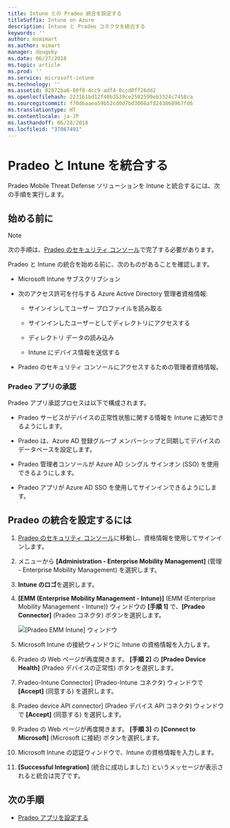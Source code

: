 ```yaml
---
title: Intune との Pradeo 統合を設定する
titleSuffix: Intune on Azure
description: Intune と Pradeo コネクタを統合する
keywords: ''
author: msmimart
ms.author: mimart
manager: dougeby
ms.date: 06/27/2018
ms.topic: article
ms.prod: ''
ms.service: microsoft-intune
ms.technology: ''
ms.assetid: 82872ba6-80f8-4cc9-adf4-0ccd8ff26dd2
ms.openlocfilehash: 223161bd12f40b3539ce2502599eb3324c7458ca
ms.sourcegitcommit: f70d6aaea59b52cd0d7bd3008afd243868967fd6
ms.translationtype: HT
ms.contentlocale: ja-JP
ms.lasthandoff: 06/28/2018
ms.locfileid: "37067491"
---
```

# <a name="integrate-pradeo-with-intune"></a>Pradeo と Intune を統合する

Pradeo Mobile Threat Defense ソリューションを Intune と統合するには、次の手順を実行します。

## <a name="before-you-begin"></a>始める前に

> [!NOTE]
> 次の手順は、[Pradeo のセキュリティ コンソール](https://www.apps-security.com)で完了する必要があります。

Pradeo と Intune の統合を始める前に、次のものがあることを確認します。

-   Microsoft Intune サブスクリプション

-   次のアクセス許可を付与する Azure Active Directory 管理者資格情報:

    -   サインインしてユーザー プロファイルを読み取る

    -   サインインしたユーザーとしてディレクトリにアクセスする

    -   ディレクトリ データの読み込み

    -   Intune にデバイス情報を送信する

-   Pradeo のセキュリティ コンソールにアクセスするための管理者資格情報。

### <a name="pradeo-app-authorization"></a>Pradeo アプリの承認

Pradeo アプリ承認プロセスは以下で構成されます。

-   Pradeo サービスがデバイスの正常性状態に関する情報を Intune に通知できるようにします。

-   Pradeo は、Azure AD 登録グループ メンバーシップと同期してデバイスのデータベースを設定します。

-   Pradeo 管理者コンソールが Azure AD シングル サインオン (SSO) を使用できるようにします。

-   Pradeo アプリが Azure AD SSO を使用してサインインできるようにします。

## <a name="to-set-up-pradeo-integration"></a>Pradeo の統合を設定するには

1.  [Pradeo のセキュリティ コンソール](https://www.apps-security.com)に移動し、資格情報を使用してサインインします。

2.  メニューから **[Administration - Enterprise Mobility Management]** (管理 - Enterprise Mobility Management) を選択します。

3.  **Intune のロゴ**を選択します。

4.  **[EMM (Enterprise Mobility Management - Intune)]** (EMM (Enterprise Mobility Management - Intune)) ウィンドウの **[手順 1]** で、**[Pradeo Connector]** (Pradeo コネクタ) ボタンを選択します。 

    ![[Pradeo EMM Intune] ウィンドウ](./media/pradeo_setup.png)

5. Microsoft Intune の接続ウィンドウに Intune の資格情報を入力します。

5.  Pradeo の Web ページが再度開きます。 **[手順 2]** の **[Pradeo Device Health]** (Pradeo デバイスの正常性) ボタンを選択します。

7. Pradeo-Intune Connector] \(Pradeo-Intune コネクタ) ウィンドウで **[Accept]** \(同意する) を選択します。 

8. Pradeo device API connector] \(Pradeo デバイス API コネクタ) ウィンドウで **[Accept]** \(同意する) を選択します。

9. Pradeo の Web ページが再度開きます。 **[手順 3]** の **[Connect to Microsoft]** (Microsoft に接続) ボタンを選択します。 

10. Microsoft Intune の認証ウィンドウで、Intune の資格情報を入力します。

11. **[Successful Integration]** (統合に成功しました) というメッセージが表示されると統合は完了です。

## <a name="next-steps"></a>次の手順

-   [Pradeo アプリを設定する](mtd-apps-ios-app-configuration-policy-add-assign.md)